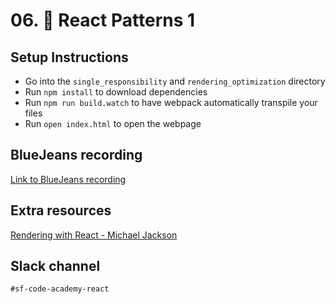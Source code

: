 # 06. 👷 React Patterns 1

## Setup Instructions
  * Go into the `single_responsibility` and `rendering_optimization` directory
  * Run `npm install` to download dependencies
  * Run `npm run build.watch` to have webpack automatically transpile your files
  * Run `open index.html` to open the webpage

## BlueJeans recording
[Link to BlueJeans recording](https://bluejeans.com/s/xuRxa/)

## Extra resources
[Rendering with React - Michael Jackson](https://www.youtube.com/watch?v=7S8v8jfLb1Q)

## Slack channel
`#sf-code-academy-react`
